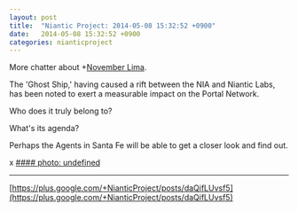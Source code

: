 ```yaml
---
layout: post
title:  "Niantic Project: 2014-05-08 15:32:52 +0900"
date:   2014-05-08 15:32:52 +0900
categories: nianticproject
---
```

More chatter about +[November Lima](https://plus.google.com/108660770529072226626 "").

The 'Ghost Ship,' having caused a rift between the NIA and Niantic Labs, has been noted to exert a measurable impact on the Portal Network.

Who does it truly belong to?

What's its agenda?

Perhaps the Agents in Santa Fe will be able to get a closer look and find out.

x
[#### photo: undefined](https://lh6.googleusercontent.com/-dm7cAak__pQ/U2skvMM14JI/AAAAAAAAaDw/BZ_AJYbotSM/GhostShip.png "")
- - -
[https://plus.google.com/+NianticProject/posts/daQifLUvsf5](https://plus.google.com/+NianticProject/posts/daQifLUvsf5)
